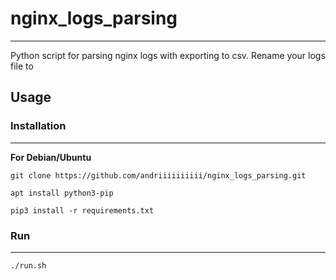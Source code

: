 # nginx_logs_parsing
___
Python script for parsing nginx logs with exporting to csv. Rename your logs file to 

## Usage


### Installation
___
**For Debian/Ubuntu**

`git clone https://github.com/andriiiiiiiiii/nginx_logs_parsing.git`

`apt install python3-pip`

`pip3 install -r requirements.txt`

### Run
___
`./run.sh`